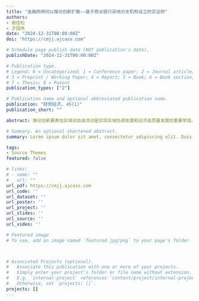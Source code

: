 ```yaml
---
title: "金融网络何以推动创新扩散——基于商业银行异地分支机构设立的实证研"
authors:
- 谢佳松
- 才国伟
date: "2024-12-31T00:00:00Z"
doi: "https://cmjj.ajcass.com"

# Schedule page publish date (NOT publication's date).
publishDate: "2024-12-31T00:00:00Z"

# Publication type.
# Legend: 0 = Uncategorized; 1 = Conference paper; 2 = Journal article;
# 3 = Preprint / Working Paper; 4 = Report; 5 = Book; 6 = Book section;
# 7 = Thesis; 8 = Patent
publication_types: ["2"]

# Publication name and optional abbreviated publication name.
publication: "财贸经济, 45(1)"
publication_short: ""

abstract: 推动创新要素在区域间自由流动是实现区域协调发展和经济高质量发展的重要举措。基于中国专利引用大数据，本文探讨了商业银行设立异地分支机构这一金融网络空间扩张行为对区域间创新扩散的影响及其作用机制。研究表明，商业银行设立异地分支机构显著促进了创新从银行总部所在城市向分支机构所在城市的扩散，其中投资机制发挥了重要作用。进一步分析显示，金融网络对创新扩散的影响呈现“偏向性模式”，即这种影响主要发生在产业结构、技术空间相似以及技术前沿距离相近的城市之间。此外，在市场需求旺盛、交通基础设施完善及人力资本水平较高地区，金融网络对创新扩散的推动效应更为显著。同时，创新扩散仍受到传统行政边界及文化差异等壁垒的阻碍。本文为金融发展如何促进经济增长给予了新的解释与经验证据，并从创新要素端为进一步畅通国内大循环、建设统一大市场提供了重要参考。

# Summary. An optional shortened abstract.
summary: Lorem ipsum dolor sit amet, consectetur adipiscing elit. Duis posuere tellus ac convallis placerat. Proin tincidunt magna sed ex sollicitudin condimentum.

tags:
- Source Themes
featured: false

# links:
# - name: ""
#   url: ""
url_pdf: https://cmjj.ajcass.com
url_code: ''
url_dataset: ''
url_poster: ''
url_project: ''
url_slides: ''
url_source: ''
url_video: ''

# Featured image
# To use, add an image named `featured.jpg/png` to your page's folder. 



# Associated Projects (optional).
#   Associate this publication with one or more of your projects.
#   Simply enter your project's folder or file name without extension.
#   E.g. `internal-project` references `content/project/internal-project/index.md`.
#   Otherwise, set `projects: []`.
projects: []
---
```



